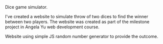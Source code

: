Dice game simulator.

I've created a website to simulate throw of two dices to find the winner between two players.
The website was created as part of the milestone project in Angela Yu web development course.

Website using simple JS random number generator to provide the outcome.
